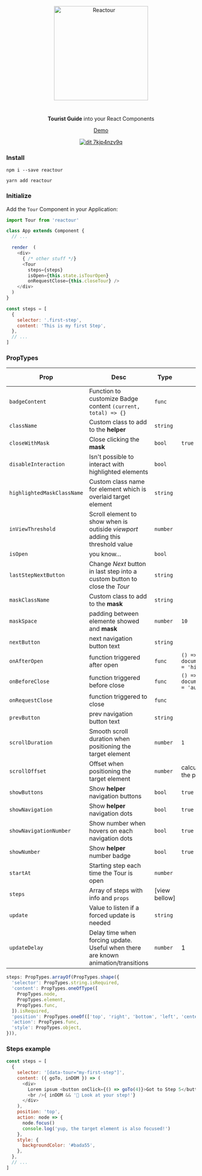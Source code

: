 <p align="center">
  <img alt="Reactour" title="Reactour" src="/logo.svg" width="250">
</p>
<p align="center" style="margin-top: 40px">
  <strong>Tourist Guide</strong> into your React Components
</p>
<p align="center">
  <a href="https://elrumordelaluz.github.io/reactour/">Demo</a>
</p>
<p align="center">
  <a href="https://codesandbox.io/s/7kjp4nzv9q?module=%2FApp.js">
    <img src="https://codesandbox.io/static/img/play-codesandbox.svg" alt="dit 7kjp4nzv9q">
  </a>
</p>


### Install

```
npm i --save reactour
```

```
yarn add reactour
```

### Initialize

Add the `Tour` Component in your Application:

```js
import Tour from 'reactour'

class App extends Component {
  // ...

  render  (
    <div>
      { /* other stuff */}
      <Tour
        steps={steps}
        isOpen={this.state.isTourOpen}
        onRequestClose={this.closeTour} />
    </div>
  )
}

const steps = [
  {
    selector: '.first-step',
    content: 'This is my first Step',
  },
  // ...
]
```

### PropTypes

| Prop  | Desc          | Type  | Default | Is Required |
| ----- | ------------- | ----- | ------- | ------ |
| `badgeContent` | Function to customize Badge content `(current, total) => {} ` | `func` |  |  |
| `className` | Custom class to add to the **helper** | `string` |  |  |
| `closeWithMask` | Close clicking the **mask** | `bool` | `true` |  |
| `disableInteraction` | Isn't possible to interact with highlighted elements | `bool` |  |  |
| `highlightedMaskClassName` | Custom class name for element which is overlaid target element | `string` |  |  |
| `inViewThreshold` | Scroll element to show when is outiside _viewport_ adding this threshold value | `number` |  |  |
| `isOpen` | you know… | `bool` |  | ✅ |
| `lastStepNextButton` | Change _Next_ button in last step into a custom button to close the _Tour_ | `string` |  |  |
| `maskClassName` | Custom class to add to the **mask** | `string` |  |  |
| `maskSpace` | padding between elemente showed and **mask** | `number` | `10`  |  |
| `nextButton` | next navigation button text | `string` |  |  |
| `onAfterOpen` | function triggered after open | `func` | `() => { document.body.style.overflowY = 'hidden' }`  |  |
| `onBeforeClose` | function triggered before close | `func` | `() => { document.body.style.overflowY = 'auto' }`  |  |
| `onRequestClose` | function triggered to close | `func` |  |  |
| `prevButton` | prev navigation button text | `string` |  |  |
| `scrollDuration` | Smooth scroll duration when positioning the target element | `number` | `1` |  |
| `scrollOffset` | Offset when positioning the target element | `number` | calculates the vertical center of the page |  |
| `showButtons` | Show **helper** navigation buttons | `bool` | `true` |  |
| `showNavigation` | Show **helper** navigation dots | `bool` | `true` |  |
| `showNavigationNumber` | Show number when hovers on each navigation dots | `bool` | `true` |  |
| `showNumber` | Show **helper** number badge | `bool` | `true` |  |
| `startAt` | Starting step each time the Tour is open | `number` |  |  |
| `steps` | Array of steps with info and `props` | [view bellow] |  | ✅ |
| `update` | Value to listen if a forced update is needed | `string` |  |  |
| `updateDelay` | Delay time when forcing update. Useful when there are known animation/transitions | `number` | 1 |  |

```js
steps: PropTypes.arrayOf(PropTypes.shape({
  'selector': PropTypes.string.isRequired,
  'content': PropTypes.oneOfType([
    PropTypes.node,
    PropTypes.element,
    PropTypes.func,
  ]).isRequired,
  'position': PropTypes.oneOf(['top', 'right', 'bottom', 'left', 'center']),
  'action': PropTypes.func,
  'style': PropTypes.object,
})),
```

### Steps example

```js
const steps = [
  {
    selector: '[data-tour="my-first-step"]',
    content: ({ goTo, inDOM }) => (
      <div>
        Lorem ipsum <button onClick={() => goTo(4)}>Got to Step 5</button>
        <br />{ inDOM && '🎉 Look at your step!'}
      </div>
    ),
    position: 'top',
    action: node => {
      node.focus()
      console.log('yup, the target element is also focused!')
    },
    style: {
      backgroundColor: '#bada55',
    },
  },
  // ...
]
```
